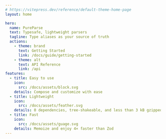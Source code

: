 ```yaml
---
# https://vitepress.dev/reference/default-theme-home-page
layout: home

hero:
  name: PureParse
  text: Typesafe, lightweight parsers
  tagline: Type aliases as your source of truth
  actions:
    - theme: brand
      text: Getting Started
      link: /docs/guide/getting-started
    - theme: alt
      text: API Reference
      link: /api
features:
  - title: Easy to use
    icon:
      src: /docs/assets/block.svg
    details: Compose and customize with ease
  - title: Lightweight
    icon:
      src: /docs/assets/feather.svg
    details: 0 dependencies, tree-shakeable, and less than 3 kB gzipped
  - title: Fast
    icon:
      src: /docs/assets/guage.svg
    details: Memoize and enjoy 4× faster than Zod
---
```


<script setup>
import WithinHero from "/docs/components/WithinHero.vue";
import FlickingCode from "/docs/components/FlickingCode.vue";

</script>

<WithinHero>
    <FlickingCode style="width: 100%"/>
</WithinHero>

<style lang="scss">
@use 'sass:meta';

@include meta.load-css('@egjs/vue3-flicking/dist/flicking.css');
</style>
